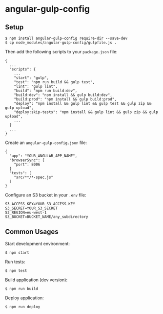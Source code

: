 angular-gulp-config
===================

## Setup

```
$ npm install angular-gulp-config require-dir --save-dev
$ cp node_modules/angular-gulp-config/gulpfile.js .
```

Then add the following scripts to your `package.json` file:

```
{
  ...
  "scripts": {
    ...
    "start": "gulp",
    "test": "npm run build && gulp test",
    "lint": "gulp lint",
    "build": "npm run build:dev",
    "build:dev": "npm install && gulp build:dev",
    "build:prod": "npm install && gulp build:prod",
    "deploy": "npm install && gulp lint && gulp test && gulp zip && gulp upload",
    "deploy:skip-tests": "npm install && gulp lint && gulp zip && gulp upload",
    ...
  }
  ...
}
```

Create an `angular-gulp-config.json` file:

```
{
  "app": "YOUR_ANGULAR_APP_NAME",
  "browserSync": {
    "port": 8006
  }
  "tests": [
    "src/**/*-spec.js"
  ]
}
```

Configure an S3 bucket in your `.env` file:

```
S3_ACCESS_KEY=YOUR_S3_ACCESS_KEY
S3_SECRET=YOUR_S3_SECRET
S3_REGION=eu-west-1
S3_BUCKET=BUCKET_NAME/any_subdirectory
```

## Common Usages

Start development environment:

```
$ npm start
```

Run tests:

```
$ npm test
```

Build application (dev version):

```
$ npm run build
```

Deploy application:

```
$ npm run deploy
```
